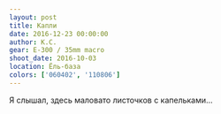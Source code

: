 ```yaml
---
layout: post
title: Капли
date: 2016-12-23 00:00:00
author: К.С.
gear: E-300 / 35mm macro
shoot_date: 2016-10-03
location: Ёль-база
colors: ['060402', '110806']
---
```


Я слышал, здесь маловато листочков с капельками...
